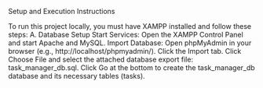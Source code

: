  Setup and Execution Instructions

To run this project locally, you must have XAMPP installed and follow these steps:
A. Database Setup
Start Services: Open the XAMPP Control Panel and start Apache and MySQL.
Import Database: Open phpMyAdmin in your browser (e.g., http://localhost/phpmyadmin/).
Click the Import tab.
Click Choose File and select the attached database export file: task_manager_db.sql.
Click Go at the bottom to create the task_manager_db database and its necessary tables (tasks).

